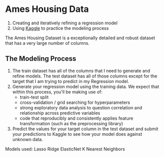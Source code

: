 # Ames Housing Data 

1. Creating and iteratively refining a regression model
2. Using [Kaggle](https://www.kaggle.com/) to practice the modeling process

The Ames Housing Dataset is a exceptionally detailed and robust dataset that has a very large number of columns.


## The Modeling Process

1. The train dataset has all of the columns that I need to generate and refine models. The test dataset has all of those columns except for the target that I am trying to predict in my Regression model.
2. Generate your regression model using the training data. We expect that within this process, you'll be making use of:
    - train-test split
    - cross-validation / grid searching for hyperparameters
    - strong exploratory data analysis to question correlation and relationship across predictive variables
    - code that reproducibly and consistently applies feature transformation (such as the preprocessing library)
3. Predict the values for your target column in the test dataset and submit your predictions to Kaggle to see how your model does against unknown data.

Models used:
Lasso
Ridge
ElasticNet
K Nearest Neighbors
